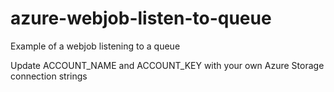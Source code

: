 azure-webjob-listen-to-queue
============================

Example of a webjob listening to a queue

Update ACCOUNT_NAME and ACCOUNT_KEY with your own Azure Storage connection strings

